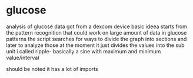 # glucose
analysis of glucose data got from a dexcom device
basic ideea starts from the pattern recognition that could work on large amount of data in glucose patterns
the script searches for ways to divide the graph into sections and later to analyze those
at the moment it just divides the values into the sub unit i called ripple- basically a sine with maximum and minimum value/interval

should be noted it has a lot of imports

